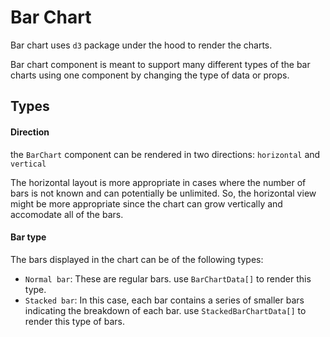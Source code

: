# Bar Chart
Bar chart uses `d3` package under the hood to render the charts.

Bar chart component is meant to support many different types of the bar charts using one component by changing the type of data or props.

## Types

#### Direction
the `BarChart` component can be rendered in two directions: `horizontal` and `vertical`

The horizontal layout is more appropriate in cases where the number of bars is not known and can potentially be unlimited. So, the horizontal view might be more appropriate since the chart can grow vertically and accomodate all of the bars.

#### Bar type
The bars displayed in the chart can be of the following types:
- `Normal bar`: These are regular bars. use `BarChartData[]` to render this type.
- `Stacked bar`: In this case, each bar contains a series of smaller bars indicating the breakdown of each bar. use `StackedBarChartData[]` to render this type of bars.